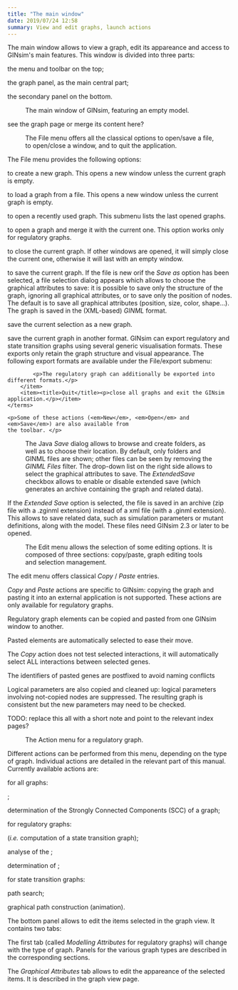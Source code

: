 ```yaml
---
title: "The main window"
date: 2019/07/24 12:58
summary: View and edit graphs, launch actions
---
```



<section id="mainWindow">
<title>The GINsim window</title>
<p>The main window allows to view a graph, edit its appareance and access to GINsim's main features. This window is divided into three parts:</p>
<list>
	<item><p>the menu and toolbar on the top;</p></item>
	<item><p>the graph panel, as the main central part;</p></item>
	<item><p>the secondary panel on the bottom.</p></item>
</list>

<figure>
	<title>The main window of GINsim</title>
	<desc>The main window of GINsim, featuring an empty model.</desc>
	<media type="image" src="figures/mainWindow.png"/>
</figure>

</section>

<section id="view">
<title>Graph view</title>

<p>see the <link xref="gui-graph">graph page</link> or merge its content here?</p>
</section>

<section id="fileMenu">
<title>File menu</title>
<figure>
	<title>File menu</title>
	<desc>The File menu offers all the classical options to open/save a file, to
		open/close a window, and to quit the application.</desc>
	<media type="image" src="figures/fileMenu.png"/>
</figure>

<p> The File menu provides the following options:</p>
<terms>
	<item><title>New</title><p>to create a new graph. This opens a new window unless the
			current graph is empty.</p></item>
	<item><title>Open</title><p>to load a graph from a file. This opens a new window
			unless the current graph is empty.</p></item>
	<item><title>Recent Files</title><p>to open a recently used graph. This submenu lists the
			last opened graphs.</p></item>
	<item><title>Merge graph</title><p>to open a graph and merge it with the current one.
			This option works only for regulatory graphs.</p></item>
	<item><title>Close</title><p>to close the current graph. If other windows are opened, it
			will simply close the current one, otherwise it will last with an empty
			window.</p></item>
	<item><title>Save</title><title>Save as</title>
		<p>to save the current graph. If the file is new orif the <em>Save as</em> option has
		been selected, a file selection dialog appears which allows to choose the graphical
		attributes to save: it is possible to save only the structure of
		the graph, ignoring all graphical attributes, or to save only the
		position of nodes. The default is to save all graphical attributes
		(position, size, color, shape...). The graph is saved in the (XML-based)
		<link href="http://gin.univ-mrs.fr/GINsim/ginml.html"><em>GINML</em></link> format.
			<!--
			<list>
			<item>extended save: if this option is selected, the resulting file will be a zip file containing the model itself along with additionnal data (simulation parameters, definition of mutants...) that is associated to it. If the option is not selected, the file will be a text file containing only the model.</item>
		</list>
			-->
		</p></item>
		<item><title>Save Subgraph</title><p>save the current selection as a new graph.</p></item>
		<item><title>Export</title><p>save the current graph in another format. GINsim
			can export regulatory and state transition graphs using several generic visualisation formats.
			These exports only retain the graph structure and
			visual appearance. The following export formats are available under the
			File/export submenu: </p>
			
			<p>The regulatory graph can additionally be exported into different formats.</p>
		</item>
		<item><title>Quit</title><p>close all graphs and exit the GINsim application.</p></item>
	</terms>

	<p>Some of these actions (<em>New</em>, <em>Open</em> and <em>Save</em>) are also available from
	the toolbar. </p>

<figure>
	<title>The save dialog</title>
	<desc>
		The Java <em>Save</em> dialog allows to browse and create folders, as well as to choose their location.
		By default, only folders and GINML files are shown; other files can be seen by removing the <em>GINML Files</em> filter.
		The drop-down list on the right side allows to select the graphical attributes to save. The	<em>ExtendedSave</em> checkbox
		allows to enable or disable extended save (which generates an archive containing the graph and related data).
	</desc>
	<media type="image" src="figures/saving.png"/>
</figure>

<note style="tip">
	<p>If the <em>Extended Save</em> option is selected, the file is
		saved in an archive (zip file with a .zginml extension) instead of a xml file
		(with a .ginml extension). This allows to save related data, such as simulation
		parameters or mutant definitions, along with the model. These files need GINsim
		2.3 or later  to be opened.</p>
</note>
<!--
	<p>In addition to these generic export format, regulatory graphs can be exported into <link href="http://www.sbml.org/">SBML</link>. <note style="warning">MORE EXPLANATIONS ARE NEEDED</note></p>
	-->
</section>


<section id="editMenu">
<title>Edit menu</title>

<figure>
	<title>The Edit menu</title>
	<desc>The Edit menu allows the selection of some editing options. It is
		composed of three sections: copy/paste, graph editing tools and selection
		management.</desc>
	<media type="image" src="figures/editMenu.png"/>
</figure>

<section id="copyPaste">
	<title>Copy/paste</title>
	<p>The edit menu offers classical <em>Copy</em> / <em>Paste</em> entries.</p>
	<note>
		<p><em>Copy</em> and <em>Paste</em> actions are
			specific to GINsim: copying the graph and pasting it into an external
			application is not supported. These actions are only available for
			regulatory graphs.</p>
	</note>
	<list>
		<item>
			<p>Regulatory graph elements can be copied and pasted from one GINsim window to
				another.</p>
		</item>
		<item>
			<p>Pasted elements are automatically selected to ease their move.</p>
		</item>
		<item>
			<p>The <em>Copy</em> action does not test selected
				interactions, it will automatically select ALL interactions between
				selected genes.</p>
		</item>
		<item>
			<p>The identifiers of pasted genes are postfixed to avoid naming conflicts</p>
		</item>
		<item>
			<p>Logical parameters are also copied and cleaned up: logical
				parameters involving not-copied nodes are suppressed. The resulting graph
				is consistent but the new parameters may need to be checked.</p>
		</item>
	</list>
</section>
</section>


<section id="actionMenu">
<title>Actions menu</title>

<note><p>TODO: replace this all with a short note and point to the relevant index pages?</p></note>

<figure>
	<title>The Actions menu</title>
	<desc>The Action menu for a regulatory graph.</desc>
	<media type="image" src="figures/actionMenu.png"/>
</figure>
<p>Different actions can be performed from this menu, depending on the type of graph.
	Individual actions are detailed in the relevant part of this manual. Currently
	available actions are:</p>
<list>
	<item>
		<p>for all graphs:</p>
		<list>
			<item>
				<p><link xref="gui-layouts"/>;</p>
			</item>
			<item>
				<p>determination of the <link xref="tool-scc">Strongly
					Connected Components (SCC)</link> of a graph;</p>
			</item>
		</list>
	</item>
	<item>
		<p>for regulatory graphs:</p>
		<list>
			<item>
				<p><link xref="tool-simulation"/> (<em>i.e.</em> computation of a state transition graph);</p>
			</item>
			<item><p>analyse of the <link xref="tool-circuits"/>;</p></item>
			<item><p>determination of <link xref="tool-stable"/>;</p></item>
			<!--
			<item><p>running a <xref linkend="modelChecker"/>;</p></item>
			-->
		</list>
	</item>
	<item>
		<p>for state transition graphs:</p>
		<list>
			<item>
				<p><link xref="tool-find-path">path search</link>;</p>
			</item>
			<item>
				<p><link xref="tool-stg-animator">graphical path construction
				(animation)</link>.</p>
			</item>
	</list>
	</item>
</list>

</section>

<section id="secWindow">
<title>The secondary panel</title>
<p>The bottom panel allows to edit the items selected in the graph view. It contains two tabs: </p>
<list type="numbered">
	<item>
		<p>The first tab (called <em>Modelling Attributes</em> for regulatory graphs)
		will change with the type of graph. Panels for the various graph types are described
		in the corresponding sections.</p>
	</item>
	<item>
		<p>The <em>Graphical Attributes</em> tab allows to edit the appareance of the selected items.
		It is described in the <link xref="gui-graph">graph view page</link>.</p>
	</item>
</list>

</section>

